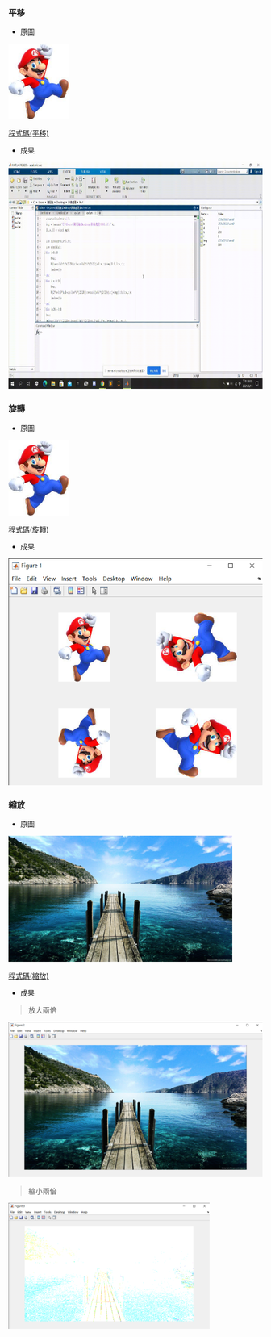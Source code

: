 ### 平移
* 原圖
<img src='https://github.com/OPlobo/matlab/blob/main/hw1/img1/000.jpg' height=150 weight =150>

[程式碼(平移)](https://github.com/OPlobo/matlab/blob/main/hw1/%E5%B9%B3%E7%A7%BB.m)

* 成果
<img src='https://github.com/OPlobo/matlab/blob/main/hw1/img1/%E5%B9%B3%E7%A7%BB.gif' height=450 weight =450>

### 旋轉
* 原圖
<img src='https://github.com/OPlobo/matlab/blob/main/hw1/img1/000.jpg' height=150 weight =150>

[程式碼(旋轉)](https://github.com/OPlobo/matlab/blob/main/hw1/%E6%97%8B%E8%BD%89.m)

* 成果
<img src='https://github.com/OPlobo/matlab/blob/main/hw1/img1/Figure%201%202021_3_11%20%E4%B8%8B%E5%8D%88%2001_15_43.png' height=450 weight =450>

### 縮放
* 原圖
<img src='https://github.com/OPlobo/matlab/blob/main/hw1/img1/001.jpg' height=250 weight =250>

[程式碼(縮放)](https://github.com/OPlobo/matlab/blob/main/hw1/%E7%B8%AE%E6%94%BE.m)

* 成果

> 放大兩倍

<img src='https://github.com/OPlobo/matlab/blob/main/hw1/img1/Figure%202%202021_3_11%20%E4%B8%8B%E5%8D%88%2002_08_06.png' >

> 縮小兩倍

<img src='https://github.com/OPlobo/matlab/blob/main/hw1/img1/Figure%203%202021_3_11%20%E4%B8%8B%E5%8D%88%2002_10_06.png' height=250 weight =250>

